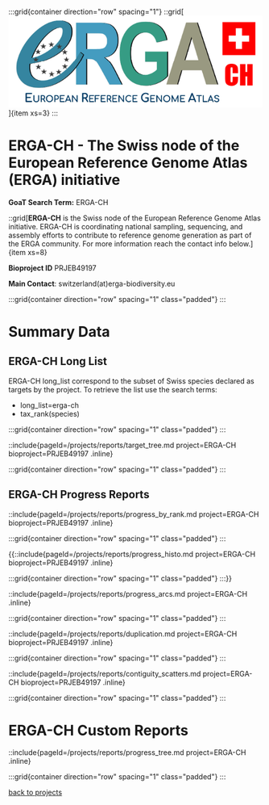 :::grid{container direction="row" spacing="1"}
::grid[![GoaT](/static/images/ERGA-CH-logo.png)]{item xs=3}
:::

# ERGA-CH - The Swiss node of the European Reference Genome Atlas (ERGA) initiative

**GoaT Search Term:** ERGA-CH

::grid[**ERGA-CH** is the Swiss node of the European Reference Genome Atlas initiative. ERGA-CH is coordinating national sampling, sequencing, and assembly efforts to contribute to reference genome generation as part of the ERGA community. For more information reach the contact info below.]{item xs=8}

**Bioproject ID** PRJEB49197

**Main Contact**: switzerland(at)erga-biodiversity.eu

:::grid{container direction="row" spacing="1" class="padded"}
:::

# Summary Data

## ERGA-CH Long List

ERGA-CH long_list correspond to the subset of Swiss species declared as targets by the project. To retrieve the list use the search terms:

- long_list=erga-ch
- tax_rank(species)

:::grid{container direction="row" spacing="1" class="padded"}
:::

::include{pageId=/projects/reports/target_tree.md project=ERGA-CH bioproject=PRJEB49197 .inline}

:::grid{container direction="row" spacing="1" class="padded"}
:::

## ERGA-CH Progress Reports

::include{pageId=/projects/reports/progress_by_rank.md project=ERGA-CH bioproject=PRJEB49197 .inline}

:::grid{container direction="row" spacing="1" class="padded"}
:::

{{::include{pageId=/projects/reports/progress_histo.md project=ERGA-CH bioproject=PRJEB49197 .inline}

:::grid{container direction="row" spacing="1" class="padded"}
:::}}

::include{pageId=/projects/reports/progress_arcs.md project=ERGA-CH .inline}

:::grid{container direction="row" spacing="1" class="padded"}
:::

::include{pageId=/projects/reports/duplication.md project=ERGA-CH bioproject=PRJEB49197 .inline}

:::grid{container direction="row" spacing="1" class="padded"}
:::

::include{pageId=/projects/reports/contiguity_scatters.md project=ERGA-CH bioproject=PRJEB49197 .inline}

:::grid{container direction="row" spacing="1" class="padded"}
:::

# ERGA-CH Custom Reports

::include{pageId=/projects/reports/progress_tree.md project=ERGA-CH .inline}

:::grid{container direction="row" spacing="1" class="padded"}
:::



[back to projects](/projects)
